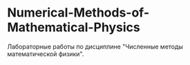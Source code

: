 # Numerical-Methods-of-Mathematical-Physics
Лабораторные работы по дисциплине "Численные методы математической физики".
